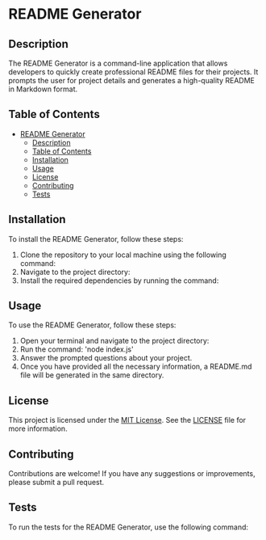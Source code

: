 # README Generator

## Description
The README Generator is a command-line application that allows developers to quickly create professional README files for their projects. It prompts the user for project details and generates a high-quality README in Markdown format.

## Table of Contents
- [README Generator](#readme-generator)
  - [Description](#description)
  - [Table of Contents](#table-of-contents)
  - [Installation](#installation)
  - [Usage](#usage)
  - [License](#license)
  - [Contributing](#contributing)
  - [Tests](#tests)

## Installation
To install the README Generator, follow these steps:
1. Clone the repository to your local machine using the following command:
2. Navigate to the project directory:
3. Install the required dependencies by running the command:

## Usage
To use the README Generator, follow these steps:
1. Open your terminal and navigate to the project directory:
2. Run the command: 'node index.js'
3. Answer the prompted questions about your project.
4. Once you have provided all the necessary information, a README.md file will be generated in the same directory.

## License
This project is licensed under the [MIT License](https://opensource.org/licenses/MIT). See the [LICENSE](LICENSE) file for more information.

## Contributing
Contributions are welcome! If you have any suggestions or improvements, please submit a pull request.

## Tests
To run the tests for the README Generator, use the following command:
